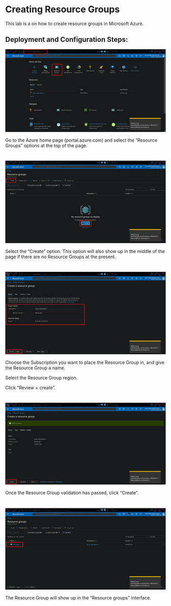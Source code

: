 # Creating Resource Groups

This lab is a on how to create resource groups in Microsoft Azure.

<h2>Deployment and Configuration Steps:</h2>

<img src="https://raw.githubusercontent.com/melisaaaaaaaaa-er/resource-groups-images/main/1.png"/>

Go to the Azure home page (portal.azure.com) and select the “Resource Groups” options at the top of the page.

#
<img src="https://raw.githubusercontent.com/melisaaaaaaaaa-er/resource-groups-images/main/2.png"/>

Select the “Create” option. This option will also show up in the middle of the page if there are no Resource Groups at the present.

#
<img src="https://raw.githubusercontent.com/melisaaaaaaaaa-er/resource-groups-images/main/3.png"/>

Choose the Subscription you want to place the Resource Group in, and give the Resource Group a name. 

Select the Resource Group region. 

Click “Review + create”.

#
<img src="https://raw.githubusercontent.com/melisaaaaaaaaa-er/resource-groups-images/main/4.png"/>

Once the Resource Group validation has passed, click “Create”.

#
<img src="https://raw.githubusercontent.com/melisaaaaaaaaa-er/resource-groups-images/main/5.png"/>

The Resource Group will show up in the “Resource groups” interface.
